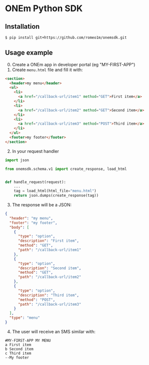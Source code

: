 # ONEm Python SDK

## Installation
```bash
$ pip install git+https://github.com/romeo1m/onemsdk.git
```

## Usage example
0. Create a ONEm app in developer portal (eg "MY-FIRST-APP")
1. Create `menu.html` file and fill it with:
```html
<section>
  <header>my menu</header>
  <ul>
    <li>
      <a href="/callback-url/item1" method="GET">First item</a>
    </li>
    <li>
      <a href="/callback-url/item2" method="GET">Second item</a>
    </li>
    <li>
      <a href="/callback-url/item3" method="POST">Third item</a>
    </li>
  </ul>
  <footer>my footer</footer>
</section>
```
2. In your request handler
```python
import json

from onemsdk.schema.v1 import create_response, load_html


def handle_request(request):
    ...
    tag = load_html(html_file="menu.html")
    return json.dumps(create_response(tag))
```
3. The response will be a JSON:
```json
{
  "header": "my menu",
  "footer": "my footer",
  "body": [
    {
      "type": "option",
      "description": "First item",
      "method": "GET",
      "path": "/callback-url/item1"
    },
    {
      "type": "option",
      "description": "Second item",
      "method": "GET",
      "path": "/callback-url/item2"
    },
    {
      "type": "option",
      "description": "Third item",
      "method": "POST",
      "path": "/callback-url/item3"
    }
  ],
  "type": "menu"
}
```
4. The user will receive an SMS similar with:
```
#MY-FIRST-APP MY MENU
a First item
b Second item
c Third item
--My footer
```
